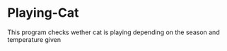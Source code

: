 # Playing-Cat
This program checks wether cat is playing depending on the season and temperature given 
